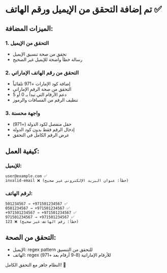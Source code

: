 # تم إضافة التحقق من الإيميل ورقم الهاتف ✅

## الميزات المضافة:

### 1. التحقق من الإيميل
- تحقق من صحة تنسيق الإيميل
- رسالة خطأ واضحة للإيميل غير الصحيح

### 2. التحقق من رقم الهاتف الإماراتي
- إضافة كود الإمارات +971 تلقائياً
- التحقق من صحة الرقم الإماراتي
- دعم الأرقام التي تبدأ بـ 0 أو 5
- تنظيف الرقم من المسافات والرموز

### 3. واجهة محسنة
- حقل منفصل لكود الدولة (+971)
- إدخال الرقم فقط بدون كود الدولة
- عرض الرقم الكامل في التحقق

## كيفية العمل:

### للإيميل:
```
user@example.com ✅
invalid-email ❌ (خطأ: عنوان البريد الإلكتروني غير صحيح)
```

### لرقم الهاتف:
```
501234567 → +971501234567 ✅
0501234567 → +971501234567 ✅
+971501234567 → +971501234567 ✅
971501234567 → +971501234567 ✅
123 ❌ (خطأ: رقم الهاتف غير صحيح)
```

## التحقق من الصحة:
- الإيميل: regex pattern للتحقق من التنسيق
- الهاتف: regex للأرقام الإماراتية (8-9 أرقام بعد +971)

النظام جاهز مع التحقق الكامل! 🚀